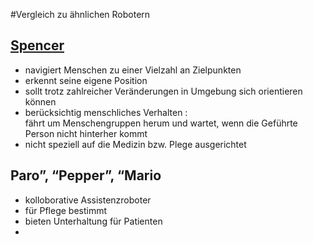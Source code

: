 #Vergleich zu ähnlichen Robotern
## [Spencer](https://phys.org/news/2015-11-robot-passengers-airport.html)
* navigiert Menschen zu einer Vielzahl an Zielpunkten
* erkennt seine eigene Position
* sollt trotz zahlreicher Veränderungen in Umgebung sich orientieren können
* berücksichtig menschliches Verhalten :  
fährt um Menschengruppen herum und wartet, wenn die Geführte Person nicht hinterher kommt
* nicht speziell auf die Medizin bzw. Plege ausgerichtet

## Paro”, “Pepper”, “Mario 
* kolloborative Assistenzroboter
* für Pflege bestimmt
* bieten Unterhaltung für Patienten
* 
